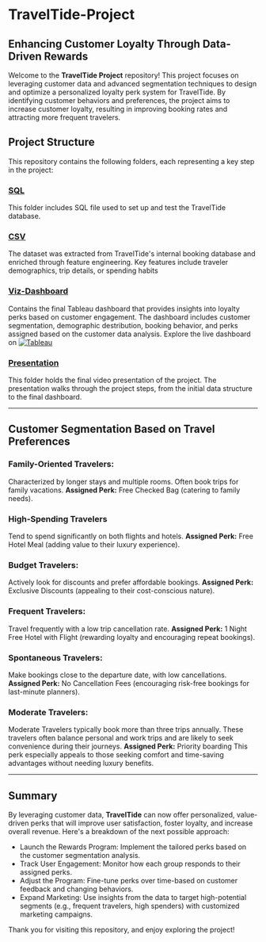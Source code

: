 # TravelTide-Project

## Enhancing Customer Loyalty Through Data-Driven Rewards

Welcome to the **TravelTide Project** repository! This project focuses on leveraging customer data and advanced segmentation techniques to design and optimize a personalized loyalty perk system for TravelTide. By identifying customer behaviors and preferences, the project aims to increase customer loyalty, resulting in improving booking rates and attracting more frequent travelers.

## Project Structure

This repository contains the following folders, each representing a key step in the project:

### [SQL](./SQL)
This folder includes SQL file used to set up and test the TravelTide database.

### [CSV](./CSV)
The dataset was extracted from TravelTide's internal booking database and enriched through feature engineering. Key features include traveler demographics, trip details, or spending habits 

### [Viz-Dashboard](./Viz-Dashboard.png)
Contains the final Tableau dashboard that provides insights into loyalty perks based on customer engagement. The dashboard includes customer segmentation, demographic destribution, booking behavior, and perks assigned based on the customer data analysis.
Explore the live dashboard on [![Tableau](https://img.shields.io/badge/Tableau-005FAD?style=for-the-badge&logo=tableau&logoColor=white)](https://public.tableau.com/app/profile/kanon.mori/viz/TravelTide-Project/Dashboard1)

### [Presentation](./Presentation.mp4)
This folder holds the final video presentation of the project. The presentation walks through the project steps, from the initial data structure to the final dashboard. 

---
## Customer Segmentation Based on Travel Preferences

### Family-Oriented Travelers:
Characterized by longer stays and multiple rooms. Often book trips for family vacations.
**Assigned Perk:** Free Checked Bag (catering to family needs).

### High-Spending Travelers 
Tend to spend significantly on both flights and hotels.
**Assigned Perk:** Free Hotel Meal (adding value to their luxury experience).

### Budget Travelers: 
Actively look for discounts and prefer affordable bookings.
**Assigned Perk:** Exclusive Discounts (appealing to their cost-conscious nature).

### Frequent Travelers: 
Travel frequently with a low trip cancellation rate.
**Assigned Perk:** 1 Night Free Hotel with Flight (rewarding loyalty and encouraging repeat bookings).

### Spontaneous Travelers: 
Make bookings close to the departure date, with low cancellations.
**Assigned Perk:** No Cancellation Fees (encouraging risk-free bookings for last-minute planners).

### Moderate Travelers: 
Moderate Travelers typically book more than three trips annually.
These travelers often balance personal and work trips and are likely to seek convenience during their journeys.
**Assigned Perk:** Priority boarding
This perk especially appeals to those seeking comfort and time-saving advantages without needing luxury benefits.


---
## Summary
By leveraging customer data, **TravelTide** can now offer personalized, value-driven perks that will improve user satisfaction, foster loyalty, and increase overall revenue.
Here's a breakdown of the next possible approach:
- Launch the Rewards Program: Implement the tailored perks based on the customer segmentation analysis.
- Track User Engagement: Monitor how each group responds to their assigned perks.
- Adjust the Program: Fine-tune perks over time-based on customer feedback and changing behaviors.
- Expand Marketing: Use insights from the data to target high-potential segments (e.g., frequent travelers, high spenders) with customized marketing campaigns.

Thank you for visiting this repository, and enjoy exploring the project!
